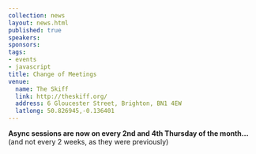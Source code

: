 ```yaml
--- 
collection: news
layout: news.html
published: true
speakers: 
sponsors: 
tags: 
- events
- javascript
title: Change of Meetings
venue: 
  name: The Skiff
  link: http://theskiff.org/
  address: 6 Gloucester Street, Brighton, BN1 4EW
  latlong: 50.826945,-0.136401
---
```

__Async sessions are now on every 2nd and 4th Thursday of the month...__
(and not every 2 weeks, as they were previously)
